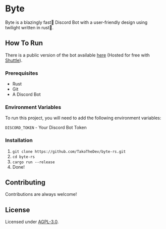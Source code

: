 # Byte

Byte is a blazingly fast🚀 Discord Bot with a user-friendly design using twilight written in rust🦀.

## How To Run

There is a public version of the bot available [here](https://discord.com/api/oauth2/authorize?client_id=976100315629776916&permissions=8&scope=bot%20applications.commands) (Hosted for free with [Shuttle](https://www.shuttle.rs/)).

### Prerequisites

- Rust
- Git
- A Discord Bot

### Environment Variables

To run this project, you will need to add the following environment variables:

`DISCORD_TOKEN` - Your Discord Bot Token

### Installation

1. `git clone https://github.com/TakoTheDev/byte-rs.git`
2. `cd byte-rs`
3. `cargo run --release`
4. Done!

## Contributing

Contributions are always welcome!

## License

Licensed under [AGPL-3.0](https://github.com/TakoTheDev/byte-rs/blob/main/LICENSE).